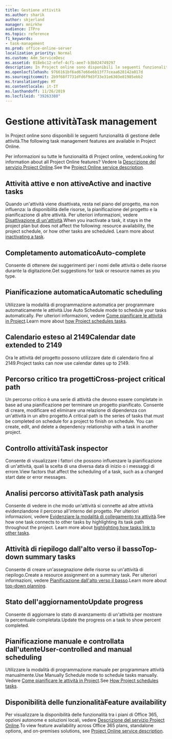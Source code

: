```yaml
---
title: Gestione attività
ms.author: sharik
author: skjerland
manager: mnirkhe
audience: ITPro
ms.topic: reference
f1_keywords:
- task-management
ms.prod: office-online-server
localization_priority: Normal
ms.custom: Adm_ServiceDesc
ms.assetid: 018ebc12-efef-4cf1-aee7-b3b024749297
description: In Project online sono disponibili le seguenti funzionalità di gestione delle attività.
ms.openlocfilehash: 9766161bf6ad67e66e6b13f77ceaa628142a017d
ms.sourcegitcommit: 2b9f68f7731dfd6f9d3f33e31e6303e81985ebb2
ms.translationtype: MT
ms.contentlocale: it-IT
ms.lasthandoff: 11/26/2019
ms.locfileid: "39263380"
---
```

# <a name="task-management"></a><span data-ttu-id="15320-103">Gestione attività</span><span class="sxs-lookup"><span data-stu-id="15320-103">Task management</span></span>

<span data-ttu-id="15320-104">In Project online sono disponibili le seguenti funzionalità di gestione delle attività.</span><span class="sxs-lookup"><span data-stu-id="15320-104">The following task management features are available in Project Online.</span></span>
  
<span data-ttu-id="15320-105">Per informazioni su tutte le funzionalità di Project online, vedere</span><span class="sxs-lookup"><span data-stu-id="15320-105">Looking for information about all Project Online features?</span></span> <span data-ttu-id="15320-106">Vedere la [Descrizione del servizio Project Online](project-online-service-description.md).</span><span class="sxs-lookup"><span data-stu-id="15320-106">See the [Project Online service description](project-online-service-description.md).</span></span>
  
## <a name="active-and-inactive-tasks"></a><span data-ttu-id="15320-107">Attività attive e non attive</span><span class="sxs-lookup"><span data-stu-id="15320-107">Active and inactive tasks</span></span>

<span data-ttu-id="15320-p102">Quando un'attività viene disattivata, resta nel piano del progetto, ma non influenza: la disponibilità delle risorse, la pianificazione del progetto e la pianificazione di altre attività. Per ulteriori informazioni, vedere [Disattivazione di un'attività](https://go.microsoft.com/fwlink/p/?LinkId=271335).</span><span class="sxs-lookup"><span data-stu-id="15320-p102">When you inactivate a task, it stays in the project plan but does not affect the following: resource availability, the project schedule, or how other tasks are scheduled. Learn more about [inactivating a task](https://go.microsoft.com/fwlink/p/?LinkId=271335).</span></span>
  
## <a name="auto-complete"></a><span data-ttu-id="15320-110">Completamento automatico</span><span class="sxs-lookup"><span data-stu-id="15320-110">Auto-complete</span></span>

<span data-ttu-id="15320-111">Consente di ottenere dei suggerimenti per i nomi delle attività o delle risorse durante la digitazione.</span><span class="sxs-lookup"><span data-stu-id="15320-111">Get suggestions for task or resource names as you type.</span></span> 
  
## <a name="automatic-scheduling"></a><span data-ttu-id="15320-112">Pianificazione automatica</span><span class="sxs-lookup"><span data-stu-id="15320-112">Automatic scheduling</span></span>

<span data-ttu-id="15320-113">Utilizzare la modalità di programmazione automatica per programmare automaticamente le attività.</span><span class="sxs-lookup"><span data-stu-id="15320-113">Use Auto Schedule mode to schedule your tasks automatically.</span></span> <span data-ttu-id="15320-114">Per ulteriori informazioni, vedere [Come pianificare le attività in Project](https://go.microsoft.com/fwlink/p/?LinkId=271331).</span><span class="sxs-lookup"><span data-stu-id="15320-114">Learn more about [how Project schedules tasks](https://go.microsoft.com/fwlink/p/?LinkId=271331).</span></span> 
  
## <a name="calendar-date-extended-to-2149"></a><span data-ttu-id="15320-115">Calendario esteso al 2149</span><span class="sxs-lookup"><span data-stu-id="15320-115">Calendar date extended to 2149</span></span>

<span data-ttu-id="15320-116">Ora le attività del progetto possono utilizzare date di calendario fino al 2149.</span><span class="sxs-lookup"><span data-stu-id="15320-116">Project tasks can now use calendar dates up to 2149.</span></span> 
  
## <a name="cross-project-critical-path"></a><span data-ttu-id="15320-117">Percorso critico tra progetti</span><span class="sxs-lookup"><span data-stu-id="15320-117">Cross-project critical path</span></span>

<span data-ttu-id="15320-p104">Un percorso critico è una serie di attività che devono essere completate in base ad una pianificazione per terminare un progetto pianificato. Consente di creare, modificare ed eliminare una relazione di dipendenza con un'attività in un altro progetto.</span><span class="sxs-lookup"><span data-stu-id="15320-p104">A critical path is the series of tasks that must be completed on schedule for a project to finish on schedule. You can create, edit, and delete a dependency relationship with a task in another project.</span></span> 
  
## <a name="task-inspector"></a><span data-ttu-id="15320-120">Controllo attività</span><span class="sxs-lookup"><span data-stu-id="15320-120">Task inspector</span></span>

<span data-ttu-id="15320-121">Consente di visualizzare i fattori che possono influenzare la pianificazione di un'attività, quali la scelta di una diversa data di inizio o i messaggi di errore.</span><span class="sxs-lookup"><span data-stu-id="15320-121">View factors that affect the scheduling of a task, such as a changed start date or error messages.</span></span>
  
## <a name="task-path-analysis"></a><span data-ttu-id="15320-122">Analisi percorso attività</span><span class="sxs-lookup"><span data-stu-id="15320-122">Task path analysis</span></span>

<span data-ttu-id="15320-p105">Consente di vedere in che modo un'attività si connette ad altre attività evidenziandone il percorso all'interno del progetto. Per ulteriori informazioni, vedere [Evidenziare la modalità di collegamento tra attività](https://go.microsoft.com/fwlink/p/?LinkId=271345).</span><span class="sxs-lookup"><span data-stu-id="15320-p105">See how one task connects to other tasks by highlighting its task path throughout the project. Learn more about [highlighting how tasks link to other tasks](https://go.microsoft.com/fwlink/p/?LinkId=271345).</span></span>
  
## <a name="top-down-summary-tasks"></a><span data-ttu-id="15320-125">Attività di riepilogo dall'alto verso il basso</span><span class="sxs-lookup"><span data-stu-id="15320-125">Top-down summary tasks</span></span>

<span data-ttu-id="15320-126">Consente di creare un'assegnazione delle risorse su un'attività di riepilogo.</span><span class="sxs-lookup"><span data-stu-id="15320-126">Create a resource assignment on a summary task.</span></span> <span data-ttu-id="15320-127">Per ulteriori informazioni, vedere [Pianificazione dall'alto verso il basso](https://go.microsoft.com/fwlink/p/?LinkId=271333).</span><span class="sxs-lookup"><span data-stu-id="15320-127">Learn more about [top-down planning](https://go.microsoft.com/fwlink/p/?LinkId=271333).</span></span>
  
## <a name="update-progress"></a><span data-ttu-id="15320-128">Stato dell'aggiornamento</span><span class="sxs-lookup"><span data-stu-id="15320-128">Update progress</span></span>

<span data-ttu-id="15320-129">Consente di aggiornare lo stato di avanzamento di un'attività per mostrare la percentuale completata.</span><span class="sxs-lookup"><span data-stu-id="15320-129">Update the progress on a task to show percent completed.</span></span>
  
## <a name="user-controlled-and-manual-scheduling"></a><span data-ttu-id="15320-130">Pianificazione manuale e controllata dall'utente</span><span class="sxs-lookup"><span data-stu-id="15320-130">User-controlled and manual scheduling</span></span>

<span data-ttu-id="15320-131">Utilizzare la modalità di programmazione manuale per programmare attività manualmente.</span><span class="sxs-lookup"><span data-stu-id="15320-131">Use Manually Schedule mode to schedule tasks manually.</span></span> <span data-ttu-id="15320-132">Vedere [Come pianificare le attività in Project](https://go.microsoft.com/fwlink/p/?LinkId=271331).</span><span class="sxs-lookup"><span data-stu-id="15320-132">See [How Project schedules tasks](https://go.microsoft.com/fwlink/p/?LinkId=271331).</span></span>
  
## <a name="feature-availability"></a><span data-ttu-id="15320-133">Disponibilità delle funzionalità</span><span class="sxs-lookup"><span data-stu-id="15320-133">Feature availability</span></span>

<span data-ttu-id="15320-134">Per visualizzare la disponibilità delle funzionalità tra i piani di Office 365, opzioni autonome e soluzioni locali, vedere [Descrizione del servizio Project Online](project-online-service-description.md).</span><span class="sxs-lookup"><span data-stu-id="15320-134">To view feature availability across Office 365 plans, standalone options, and on-premises solutions, see [Project Online service description](project-online-service-description.md).</span></span>
  